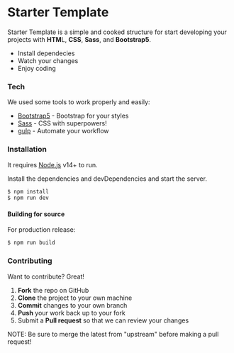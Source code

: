# Starter Template

Starter Template is a simple and cooked structure for start developing your projects with **HTM**L, **CSS**, **Sass**, and **Bootstrap5**.

  - Install dependecies
  - Watch your changes
  - Enjoy coding


### Tech

We used some tools to work properly and easily:

* [Bootstrap5](https://getbootstrap.com/) - Bootstrap for your styles
* [Sass](https://sass-lang.com/) - CSS with superpowers!
* [gulp](https://gulpjs.com/) - Automate your workflow


### Installation

It requires [Node.js](https://nodejs.org/) v14+ to run.

Install the dependencies and devDependencies and start the server.

```sh
$ npm install
$ npm run dev
```

#### Building for source
For production release:
```sh
$ npm run build
```

### Contributing
Want to contribute? Great!

 1. **Fork** the repo on GitHub
 2. **Clone** the project to your own machine
 3. **Commit** changes to your own branch
 4. **Push** your work back up to your fork
 5. Submit a **Pull request** so that we can review your changes
 
NOTE: Be sure to merge the latest from "upstream" before making a pull request!
